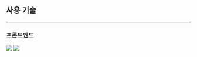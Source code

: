 <h2>사용 기술</h2>
<hr />
<h3>프론트엔드</h3>
<img src="https://img.shields.io/badge/vite-E34F26?style=for-the-badge&logo=vite&logoColor=white">
<img src="https://img.shields.io/badge/vite-E34F26?style=for-the-badge&logo=vite&logoColor=white">
